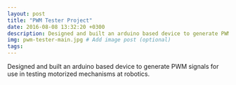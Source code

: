 ```yaml
---
layout: post
title: "PWM Tester Project"
date: 2016-08-08 13:32:20 +0300
description: Designed and built an arduino based device to generate PWM signals for use in testing motorized mechanisms at robotics.  # Add post description (optional)
img: pwm-tester-main.jpg # Add image post (optional)
tags:
---
```


Designed and built an arduino based device to generate PWM signals for use in testing motorized mechanisms at robotics.